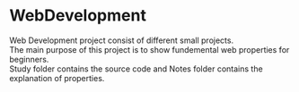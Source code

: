# WebDevelopment
Web Development project consist of different small projects. <br>
The main purpose of this project is to show fundemental web properties for beginners. <br>
Study folder contains the source code and Notes folder contains the explanation of properties.
